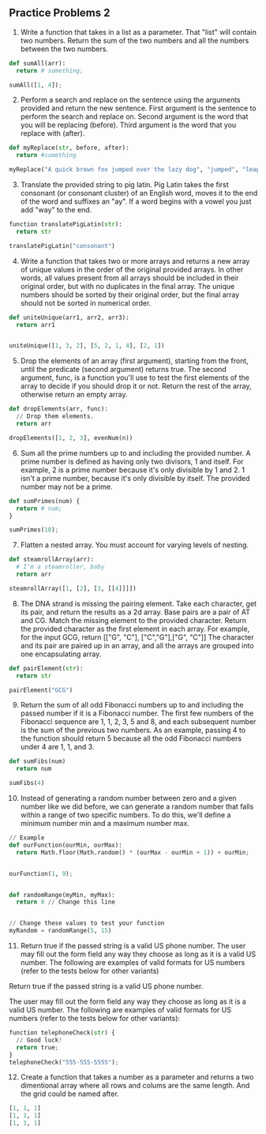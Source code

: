 
## Practice Problems 2 

1. Write a function that takes in a list as a parameter. That "list" will contain two numbers. Return the sum of the two numbers and all the numbers between the two numbers. 

``` python
def sumAll(arr):
  return # something;

sumAll([1, 4]);
```

2. Perform a search and replace on the sentence using the arguments provided and return the new sentence. First argument is the sentence to perform the search and replace on. Second argument is the word that you will be replacing (before). Third argument is the word that you replace with (after).

``` python
def myReplace(str, before, after):
  return #something

myReplace("A quick brown fox jumped over the lazy dog", "jumped", "leaped")
```

3. Translate the provided string to pig latin. Pig Latin takes the first consonant (or consonant cluster) of an English word, moves it to the end of the word and suffixes an "ay". If a word begins with a vowel you just add "way" to the end.

``` python
function translatePigLatin(str):
  return str

translatePigLatin("consonant")
```

4. Write a function that takes two or more arrays and returns a new array of unique values in the order of the original provided arrays. In other words, all values present from all arrays should be included in their original order, but with no duplicates in the final array. The unique numbers should be sorted by their original order, but the final array should not be sorted in numerical order.

``` python
def uniteUnique(arr1, arr2, arr3):
  return arr1


uniteUnique([1, 3, 2], [5, 2, 1, 4], [2, 1])
```

5. Drop the elements of an array (first argument), starting from the front, until the predicate (second argument) returns true. The second argument, func, is a function you'll use to test the first elements of the array to decide if you should drop it or not. Return the rest of the array, otherwise return an empty array.

``` python
def dropElements(arr, func):
  // Drop them elements.
  return arr

dropElements([1, 2, 3], evenNum(n))
```

6. Sum all the prime numbers up to and including the provided number. A prime number is defined as having only two divisors, 1 and itself. For example, 2 is a prime number because it's only divisible by 1 and 2. 1 isn't a prime number, because it's only divisible by itself. The provided number may not be a prime.

``` python
def sumPrimes(num) {
  return # num;
}

sumPrimes(10);
```

7. Flatten a nested array. You must account for varying levels of nesting.

``` python
def steamrollArray(arr):
  # I'm a steamroller, baby
  return arr

steamrollArray([1, [2], [3, [[4]]]])
```

8. The DNA strand is missing the pairing element. Take each character, get its pair, and return the results as a 2d array. Base pairs are a pair of AT and CG. Match the missing element to the provided character. Return the provided character as the first element in each array. For example, for the input GCG, return [["G", "C"], ["C","G"],["G", "C"]] The character and its pair are paired up in an array, and all the arrays are grouped into one encapsulating array.

``` python
def pairElement(str):
  return str

pairElement("GCG")
```

9. Return the sum of all odd Fibonacci numbers up to and including the passed number if it is a Fibonacci number. The first few numbers of the Fibonacci sequence are 1, 1, 2, 3, 5 and 8, and each subsequent number is the sum of the previous two numbers. As an example, passing 4 to the function should return 5 because all the odd Fibonacci numbers under 4 are 1, 1, and 3.

``` python
def sumFibs(num) 
  return num

sumFibs(4)
```

10. Instead of generating a random number between zero and a given number like we did before, we can generate a random number that falls within a range of two specific numbers. To do this, we'll define a minimum number min and a maximum number max.

``` python
// Example
def ourFunction(ourMin, ourMax):
  return Math.floor(Math.random() * (ourMax - ourMin + 1)) + ourMin;


ourFunction(1, 9);


def randomRange(myMin, myMax):
  return 0 // Change this line


// Change these values to test your function
myRandom = randomRange(5, 15)
```
11. Return true if the passed string is a valid US phone number. The user may fill out the form field any way they choose as long as it is a valid US number. The following are examples of valid formats for US numbers (refer to the tests below for other variants)

Return true if the passed string is a valid US phone number.

The user may fill out the form field any way they choose as long as it is a valid US number. The following are examples of valid formats for US numbers (refer to the tests below for other variants):

``` python 
function telephoneCheck(str) {
  // Good luck!
  return true;
}
telephoneCheck("555-555-5555");
```

12. Create a function that takes a number as a parameter and returns a two dimentional array where all rows and colums are the same length. And the grid could be named after. 

``` python
[1, 1, 1]
[1, 1, 1]
[1, 1, 1]

```

